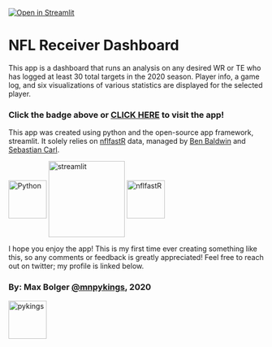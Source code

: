 [![Open in Streamlit](https://static.streamlit.io/badges/streamlit_badge_black_white.svg)](https://share.streamlit.io/maxbolger/nfl-receiver-dashboard/main/receiver-dashboard.py)

# NFL Receiver Dashboard

This app is a dashboard that runs an analysis on any desired WR or TE who has logged at least 30 total targets in the 2020 season. Player info, a game log, and six visualizations of various statistics are displayed for the selected player.

### **Click the badge above or [CLICK HERE](https://share.streamlit.io/maxbolger/nfl-receiver-dashboard/main/receiver-dashboard.py) to visit the app!**

This app was created using python and the open-source app framework, streamlit. It solely relies on [nflfastR](https://www.nflfastr.com/) data, managed by [Ben Baldwin](https://twitter.com/benbbaldwin) and [Sebastian Carl](https://twitter.com/mrcaseb).

[<img align="middle" alt="Python" width="75px" src="https://external-content.duckduckgo.com/iu/?u=https%3A%2F%2Fcode.fb.com%2Fwp-content%2Fuploads%2F2016%2F05%2F2000px-Python-logo-notext.svg_.png&f=1&nofb=1" />][Python]
[<img align="middle" alt="streamlit" width="150px" src="https://assets.website-files.com/5dc3b47ddc6c0c2a1af74ad0/5e181828ba9f9e92b6ebc6e7_RGB_Logomark_Color_Light_Bg.png" />][streamlit]
[<img align="middle" alt="nflfastR" width="75px" src="https://mrcaseb.github.io/nflfastR/reference/figures/logo.png" />][nflfastR] 

[Python]: https://www.python.org/
[streamlit]: https://www.streamlit.io/
[nflfastR]: https://mrcaseb.github.io/nflfastR/

I hope you enjoy the app! This is my first time ever creating something like this, so any comments or feedback is greatly appreciated! Feel free to reach out on twitter; my profile is linked below. 

### By: Max Bolger [@mnpykings](https://twitter.com/mnpykings), 2020

[<img align="middle" alt="pykings" width="75px" src="https://pbs.twimg.com/profile_images/1265092923588259841/LdwH0Ex1_400x400.jpg" />][mnpykings]

[mnpykings]: https://twitter.com/mnpykings
